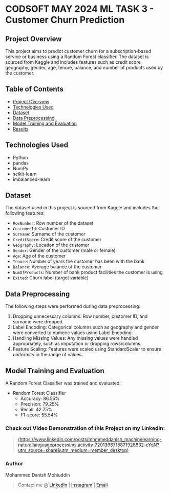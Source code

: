 # CODSOFT MAY 2024 ML TASK 3 - Customer Churn Prediction

## Project Overview

This project aims to predict customer churn for a subscription-based service or business using a Random Forest classifier. The dataset is sourced from Kaggle and includes features such as credit score, geography, gender, age, tenure, balance, and number of products used by the customer.

## Table of Contents

- [Project Overview](#project-overview)
- [Technologies Used](#technologies-used)
- [Dataset](#dataset)
- [Data Preprocessing](#data-preprocessing)
- [Model Training and Evaluation](#model-training-and-evaluation)
- [Results](#results)

## Technologies Used

- Python
- pandas
- NumPy
- scikit-learn
- imbalanced-learn

## Dataset

The dataset used in this project is sourced from Kaggle and includes the following features:
- `RowNumber`: Row number of the dataset
- `CustomerId`: Customer ID
- `Surname`: Surname of the customer
- `CreditScore`: Credit score of the customer
- `Geography`: Location of the customer
- `Gender`: Gender of the customer (male or female)
- `Age`: Age of the customer
- `Tenure`: Number of years the customer has been with the bank
- `Balance`: Average balance of the customer
- `NumOfProducts`: Number of bank product facilities the customer is using
- `Exited`: Churn label (target variable)

## Data Preprocessing

The following steps were performed during data preprocessing:
1. Dropping unnecessary columns: Row number, customer ID, and surname were dropped.
2. Label Encoding: Categorical columns such as geography and gender were converted to numeric values using Label Encoding.
3. Handling Missing Values: Any missing values were handled appropriately, such as imputation or dropping rows/columns.
4. Feature Scaling: Features were scaled using StandardScaler to ensure uniformity in the range of values.

## Model Training and Evaluation

A Random Forest Classifier was trained and evaluated:
- Random Forest Classifier
  - Accuracy: 86.55%
  - Precision: 79.25%
  - Recall: 42.75%
  - F1-score: 55.54%

### Check out Video Demonstration of this Project on my LinkedIn:

> [(https://www.linkedin.com/posts/mhmmeddanish_machinelearning-naturallanguageprocessing-activity-7201396718871928832-eYoN?utm_source=share&utm_medium=member_desktop)](https://www.linkedin.com/feed/update/urn:li:activity:7202431136365514752/)

### Author

Mohammed Danish Mohiuddin
> Contact me @ [LinkedIn](https://linkedin.com/in/mhmmeddanish/) | [Instagram](https://instagram.com/mhmmeddanishh) | [Email](mailto:dmohiuddin2@gmail.com)

